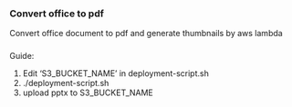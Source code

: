 ### **Convert office to pdf**

Convert office document to pdf and generate thumbnails by aws lambda

### 
Guide:

1. Edit ‘S3_BUCKET_NAME’ in deployment-script.sh
2. ./deployment-script.sh 
3. upload pptx to S3_BUCKET_NAME

